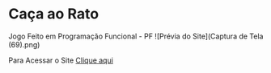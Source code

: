 # Caça ao Rato
 Jogo Feito em Programação Funcional - PF
![Prévia do Site](Captura de Tela (69).png)

Para Acessar o Site <a href="https://incredible-otter-5bac61.netlify.app/">Clique aqui</a>

